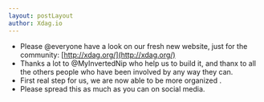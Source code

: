 ```yaml
---
layout: postLayout
author: Xdag.io
---
```


- Please @everyone have a look on our fresh new website, just for the community: [http://xdag.org/](http://xdag.org/)
- Thanks a lot to @MyInvertedNip who help us to build it, and thanx to all the others people who have been involved by any way they can.
- First real step for us, we are now able to be more organized .
- Please spread this as much as you can on social media.